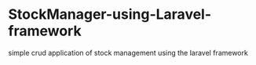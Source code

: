 # StockManager-using-Laravel-framework
simple crud application of stock management using the laravel framework
